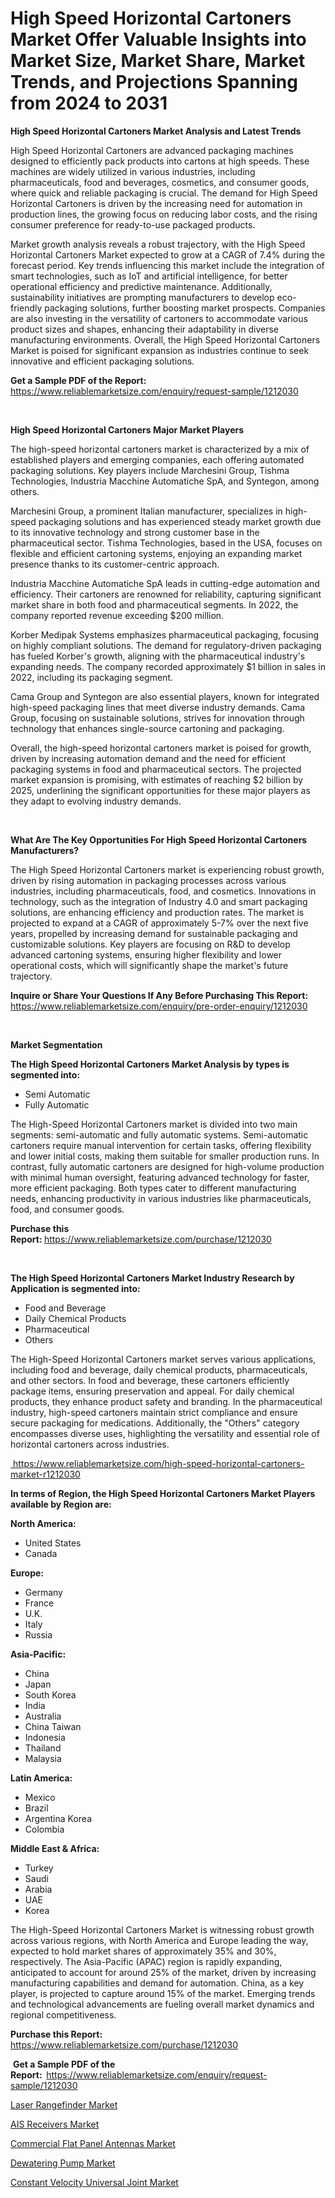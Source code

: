 <p><h1>High Speed Horizontal Cartoners Market Offer Valuable Insights into Market Size, Market Share, Market Trends, and Projections Spanning from 2024 to 2031</h1></p><p><strong>High Speed Horizontal Cartoners Market Analysis and Latest Trends</strong></p>
<p><p>High Speed Horizontal Cartoners are advanced packaging machines designed to efficiently pack products into cartons at high speeds. These machines are widely utilized in various industries, including pharmaceuticals, food and beverages, cosmetics, and consumer goods, where quick and reliable packaging is crucial. The demand for High Speed Horizontal Cartoners is driven by the increasing need for automation in production lines, the growing focus on reducing labor costs, and the rising consumer preference for ready-to-use packaged products.</p><p>Market growth analysis reveals a robust trajectory, with the High Speed Horizontal Cartoners Market expected to grow at a CAGR of 7.4% during the forecast period. Key trends influencing this market include the integration of smart technologies, such as IoT and artificial intelligence, for better operational efficiency and predictive maintenance. Additionally, sustainability initiatives are prompting manufacturers to develop eco-friendly packaging solutions, further boosting market prospects. Companies are also investing in the versatility of cartoners to accommodate various product sizes and shapes, enhancing their adaptability in diverse manufacturing environments. Overall, the High Speed Horizontal Cartoners Market is poised for significant expansion as industries continue to seek innovative and efficient packaging solutions.</p></p>
<p><strong>Get a Sample PDF of the Report:&nbsp;</strong> <a href="https://www.reliablemarketsize.com/enquiry/request-sample/1212030?utm_campaign=1103&utm_medium=2&utm_source=Github&utm_content=ia&utm_term=06102024&utm_id=high-speed-horizontal-cartoners">https://www.reliablemarketsize.com/enquiry/request-sample/1212030</a></p>
<p>&nbsp;</p>
<p><strong>High Speed Horizontal Cartoners Major Market Players</strong></p>
<p><p>The high-speed horizontal cartoners market is characterized by a mix of established players and emerging companies, each offering automated packaging solutions. Key players include Marchesini Group, Tishma Technologies, Industria Macchine Automatiche SpA, and Syntegon, among others. </p><p>Marchesini Group, a prominent Italian manufacturer, specializes in high-speed packaging solutions and has experienced steady market growth due to its innovative technology and strong customer base in the pharmaceutical sector. Tishma Technologies, based in the USA, focuses on flexible and efficient cartoning systems, enjoying an expanding market presence thanks to its customer-centric approach.</p><p>Industria Macchine Automatiche SpA leads in cutting-edge automation and efficiency. Their cartoners are renowned for reliability, capturing significant market share in both food and pharmaceutical segments. In 2022, the company reported revenue exceeding $200 million.</p><p>Korber Medipak Systems emphasizes pharmaceutical packaging, focusing on highly compliant solutions. The demand for regulatory-driven packaging has fueled Korber's growth, aligning with the pharmaceutical industry's expanding needs. The company recorded approximately $1 billion in sales in 2022, including its packaging segment.</p><p>Cama Group and Syntegon are also essential players, known for integrated high-speed packaging lines that meet diverse industry demands. Cama Group, focusing on sustainable solutions, strives for innovation through technology that enhances single-source cartoning and packaging.</p><p>Overall, the high-speed horizontal cartoners market is poised for growth, driven by increasing automation demand and the need for efficient packaging systems in food and pharmaceutical sectors. The projected market expansion is promising, with estimates of reaching $2 billion by 2025, underlining the significant opportunities for these major players as they adapt to evolving industry demands.</p></p>
<p>&nbsp;</p>
<p><strong>What Are The Key Opportunities For High Speed Horizontal Cartoners Manufacturers?</strong></p>
<p><p>The High Speed Horizontal Cartoners market is experiencing robust growth, driven by rising automation in packaging processes across various industries, including pharmaceuticals, food, and cosmetics. Innovations in technology, such as the integration of Industry 4.0 and smart packaging solutions, are enhancing efficiency and production rates. The market is projected to expand at a CAGR of approximately 5-7% over the next five years, propelled by increasing demand for sustainable packaging and customizable solutions. Key players are focusing on R&D to develop advanced cartoning systems, ensuring higher flexibility and lower operational costs, which will significantly shape the market's future trajectory.</p></p>
<p><strong>Inquire or Share Your Questions If Any Before Purchasing This Report:</strong> <a href="https://www.reliablemarketsize.com/enquiry/pre-order-enquiry/1212030?utm_campaign=1103&utm_medium=2&utm_source=Github&utm_content=ia&utm_term=06102024&utm_id=high-speed-horizontal-cartoners">https://www.reliablemarketsize.com/enquiry/pre-order-enquiry/1212030</a></p>
<p>&nbsp;</p>
<p><strong>Market Segmentation</strong></p>
<p><strong>The High Speed Horizontal Cartoners Market Analysis by types is segmented into:</strong></p>
<p><ul><li>Semi Automatic</li><li>Fully Automatic</li></ul></p>
<p><p>The High-Speed Horizontal Cartoners market is divided into two main segments: semi-automatic and fully automatic systems. Semi-automatic cartoners require manual intervention for certain tasks, offering flexibility and lower initial costs, making them suitable for smaller production runs. In contrast, fully automatic cartoners are designed for high-volume production with minimal human oversight, featuring advanced technology for faster, more efficient packaging. Both types cater to different manufacturing needs, enhancing productivity in various industries like pharmaceuticals, food, and consumer goods.</p></p>
<p><strong>Purchase this Report:&nbsp;</strong><a href="https://www.reliablemarketsize.com/purchase/1212030?utm_campaign=1103&utm_medium=2&utm_source=Github&utm_content=ia&utm_term=06102024&utm_id=high-speed-horizontal-cartoners">https://www.reliablemarketsize.com/purchase/1212030</a></p>
<p>&nbsp;</p>
<p><strong>The High Speed Horizontal Cartoners Market Industry Research by Application is segmented into:</strong></p>
<p><ul><li>Food and Beverage</li><li>Daily Chemical Products</li><li>Pharmaceutical</li><li>Others</li></ul></p>
<p><p>The High-Speed Horizontal Cartoners market serves various applications, including food and beverage, daily chemical products, pharmaceuticals, and other sectors. In food and beverage, these cartoners efficiently package items, ensuring preservation and appeal. For daily chemical products, they enhance product safety and branding. In the pharmaceutical industry, high-speed cartoners maintain strict compliance and ensure secure packaging for medications. Additionally, the "Others" category encompasses diverse uses, highlighting the versatility and essential role of horizontal cartoners across industries.</p></p>
<p><a href="https://www.reliablemarketsize.com/high-speed-horizontal-cartoners-market-r1212030?utm_campaign=1103&utm_medium=2&utm_source=Github&utm_content=ia&utm_term=06102024&utm_id=high-speed-horizontal-cartoners">&nbsp;https://www.reliablemarketsize.com/high-speed-horizontal-cartoners-market-r1212030</a></p>
<p><strong>In terms of Region, the High Speed Horizontal Cartoners Market Players available by Region are:</strong></p>
<p>
    <p> <strong> North America: </strong>
        <ul>
            <li>United States</li>
            <li>Canada</li>
        </ul>
        </p> 
    <p> <strong> Europe: </strong>
        <ul>
            <li>Germany</li>
            <li>France</li>
            <li>U.K.</li>
            <li>Italy</li>
            <li>Russia</li>
        </ul>
        </p> 
    <p> <strong> Asia-Pacific: </strong>
        <ul>
            <li>China</li>
            <li>Japan</li>
            <li>South Korea</li>
            <li>India</li>
            <li>Australia</li>
            <li>China Taiwan</li>
            <li>Indonesia</li>
            <li>Thailand</li>
            <li>Malaysia</li>
        </ul>
        </p> 
    <p> <strong> Latin America: </strong>
        <ul>
            <li>Mexico</li>
            <li>Brazil</li>
            <li>Argentina Korea</li>
            <li>Colombia</li>
        </ul>
        </p> 
    <p> <strong> Middle East & Africa: </strong>
        <ul>
            <li>Turkey</li>
            <li>Saudi</li>
            <li>Arabia</li>
            <li>UAE</li>
            <li>Korea</li>
        </ul>
    </p>
    </p>
<p><p>The High-Speed Horizontal Cartoners Market is witnessing robust growth across various regions, with North America and Europe leading the way, expected to hold market shares of approximately 35% and 30%, respectively. The Asia-Pacific (APAC) region is rapidly expanding, anticipated to account for around 25% of the market, driven by increasing manufacturing capabilities and demand for automation. China, as a key player, is projected to capture around 15% of the market. Emerging trends and technological advancements are fueling overall market dynamics and regional competitiveness.</p></p>
<p><strong>Purchase this Report: </strong><a href="https://www.reliablemarketsize.com/purchase/1212030?utm_campaign=1103&utm_medium=2&utm_source=Github&utm_content=ia&utm_term=06102024&utm_id=high-speed-horizontal-cartoners">https://www.reliablemarketsize.com/purchase/1212030</a></p>
<p>&nbsp;<strong>Get a Sample PDF of the Report:&nbsp;&nbsp;</strong><a href="https://www.reliablemarketsize.com/enquiry/request-sample/1212030?utm_campaign=1103&utm_medium=2&utm_source=Github&utm_content=ia&utm_term=06102024&utm_id=high-speed-horizontal-cartoners">https://www.reliablemarketsize.com/enquiry/request-sample/1212030</a></p>
<p><strong></strong></p>
<p><p><a href="https://www.linkedin.com/pulse/investing-laser-rangefinder-market-trends-leading-products-yrwnf?utm_campaign=1103&utm_medium=2&utm_source=Github&utm_content=ia&utm_term=06102024&utm_id=high-speed-horizontal-cartoners">Laser Rangefinder Market</a></p><p><a href="https://issuu.com/reportprime-2/docs/ais-receivers-market-size-2030.pptx_861a87fd302949?utm_campaign=1103&utm_medium=2&utm_source=Github&utm_content=ia&utm_term=06102024&utm_id=high-speed-horizontal-cartoners">AIS Receivers Market</a></p><p><a href="https://issuu.com/reportprime-2/docs/commercial-flat-panel-antennas-mark_6e88178161dbfc?utm_campaign=1103&utm_medium=2&utm_source=Github&utm_content=ia&utm_term=06102024&utm_id=high-speed-horizontal-cartoners">Commercial Flat Panel Antennas Market</a></p><p><a href="https://www.linkedin.com/pulse/decoding-dewatering-pump-industry-dynamics-strategic-imperatives-giuzf?utm_campaign=1103&utm_medium=2&utm_source=Github&utm_content=ia&utm_term=06102024&utm_id=high-speed-horizontal-cartoners">Dewatering Pump Market</a></p><p><a href="https://www.linkedin.com/pulse/disruption-innovation-constant-velocity-universal-joint-industry-jeknf?utm_campaign=1103&utm_medium=2&utm_source=Github&utm_content=ia&utm_term=06102024&utm_id=high-speed-horizontal-cartoners">Constant Velocity Universal Joint Market</a></p></p>